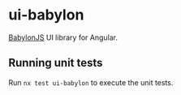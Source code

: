 # ui-babylon

[BabylonJS](https://www.babylonjs.com/?WT.mc_id=ayslabs-github-ayyonet) UI library for Angular.

## Running unit tests

Run `nx test ui-babylon` to execute the unit tests.
